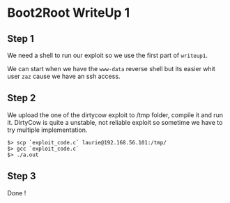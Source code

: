 # Boot2Root WriteUp 1
## Step 1

We need a shell to run our exploit so we use the first part of `writeup1`.

We can start when we have the `www-data` reverse shell but its easier whit user `zaz` cause we have an ssh access.

## Step 2

We upload the one of the dirtycow exploit to /tmp folder, compile it and run it.
DirtyCow is quite a unstable, not reliable exploit so sometime we have to try multiple implementation.

    $> scp `exploit_code.c` laurie@192.168.56.101:/tmp/
    $> gcc `exploit_code.c`
    $> ./a.out


## Step 3
Done !
